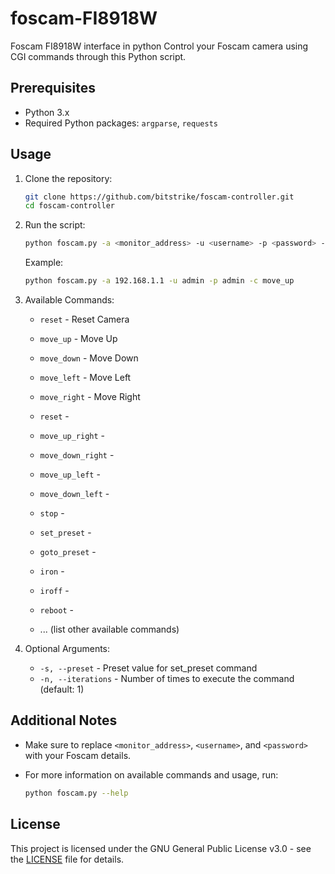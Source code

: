 # foscam-FI8918W
Foscam FI8918W interface in python
Control your Foscam camera using CGI commands through this Python script.

## Prerequisites

- Python 3.x
- Required Python packages: `argparse`, `requests`

## Usage

1. Clone the repository:

    ```bash
    git clone https://github.com/bitstrike/foscam-controller.git
    cd foscam-controller
    ```

2. Run the script:

    ```bash
    python foscam.py -a <monitor_address> -u <username> -p <password> -c <command>
    ```

    Example:

    ```bash
    python foscam.py -a 192.168.1.1 -u admin -p admin -c move_up
    ```

3. Available Commands:

    - `reset` - Reset Camera
    - `move_up` - Move Up
    - `move_down` - Move Down
    - `move_left` - Move Left
    - `move_right` - Move Right
    - `reset` -
    - `move_up_right` -
    - `move_down_right` -
    - `move_up_left` -
    - `move_down_left` -
    - `stop` -
    - `set_preset` -
    - `goto_preset` -
    - `iron` -
    - `iroff` -
    - `reboot` -

    - ... (list other available commands)

4. Optional Arguments:

    - `-s, --preset` - Preset value for set_preset command
    - `-n, --iterations` - Number of times to execute the command (default: 1)

## Additional Notes

- Make sure to replace `<monitor_address>`, `<username>`, and `<password>` with your Foscam details.

- For more information on available commands and usage, run:

    ```bash
    python foscam.py --help
    ```

## License

This project is licensed under the GNU General Public License v3.0 - see the [LICENSE](LICENSE) file for details.

